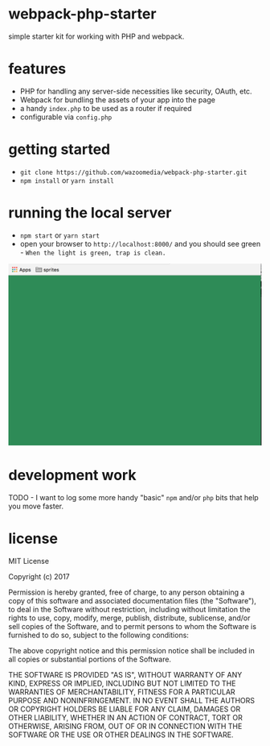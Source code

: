 # webpack-php-starter
simple starter kit for working with PHP and webpack.

# features

* PHP for handling any server-side necessities like security, OAuth, etc.
* Webpack for bundling the assets of your app into the page
* a handy `index.php` to be used as a router if required
* configurable via `config.php`

# getting started

* `git clone https://github.com/wazoomedia/webpack-php-starter.git`
* `npm install` or `yarn install`

# running the local server

* `npm start` or `yarn start`
* open your browser to `http://localhost:8000/` and you should see green - `When the light is green, trap is clean.`

![Looks good](/screenshot.png)

# development work

TODO - I want to log some more handy "basic" `npm` and/or `php` bits that help you move faster.

# license

MIT License

Copyright (c) 2017 

Permission is hereby granted, free of charge, to any person obtaining a copy
of this software and associated documentation files (the "Software"), to deal
in the Software without restriction, including without limitation the rights
to use, copy, modify, merge, publish, distribute, sublicense, and/or sell
copies of the Software, and to permit persons to whom the Software is
furnished to do so, subject to the following conditions:

The above copyright notice and this permission notice shall be included in all
copies or substantial portions of the Software.

THE SOFTWARE IS PROVIDED "AS IS", WITHOUT WARRANTY OF ANY KIND, EXPRESS OR
IMPLIED, INCLUDING BUT NOT LIMITED TO THE WARRANTIES OF MERCHANTABILITY,
FITNESS FOR A PARTICULAR PURPOSE AND NONINFRINGEMENT. IN NO EVENT SHALL THE
AUTHORS OR COPYRIGHT HOLDERS BE LIABLE FOR ANY CLAIM, DAMAGES OR OTHER
LIABILITY, WHETHER IN AN ACTION OF CONTRACT, TORT OR OTHERWISE, ARISING FROM,
OUT OF OR IN CONNECTION WITH THE SOFTWARE OR THE USE OR OTHER DEALINGS IN THE
SOFTWARE.

